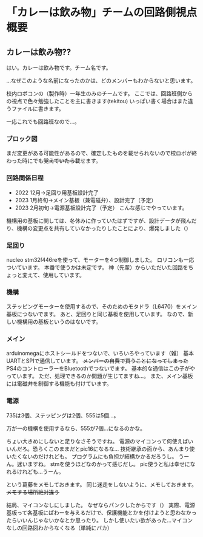 # 「カレーは飲み物」チームの回路側視点概要
## カレーは飲み物??
はい。カレーは飲み物です。チーム名です。

...なぜこのような名前になったのかは、どのメンバーもわからないと思います。

校内ロボコンの（製作時）一年生のみのチームです。
ここでは、回路班側からの視点で色々勉強したことを主に書きます(tekitou)
いっぱい書く場合はまた違うファイルに書きます。

一応これでも回路班なので...。

### ブロック図
まだ変更がある可能性があるので、確定したものを載せられないので校ロボが終わった時にでも~~覚えていたら~~載せます。

### 回路関係日程
- 2022 12月→足回り用基板設計完了
- 2023 1月終旬→メイン基板（兼電磁弁）、設計完了（予定）
- 2023 2月初旬→電源基板設計完了（予定）
こんな感じでやっています。

機構用の基板に関しては、冬休みに作っていたはずですが、設計データが飛んだり、機構の変更点を共有していなかったりしたことにより、爆発しました（）

### 足回り
nucleo stm32f446reを使って、モーターを4つ制御しました。
ロリコンも一応ついています。
本番で使うかは未定です。
神（先輩）からいただいた回路をちょっと変えて、使用しています。

### 機構
ステッピングモーターを使用するので、そのためのモタドラ（L6470）をメイン基板につないでます。
あと、足回りと同じ基板を使用しています。
なので、新しい機構用の基板というのはないです。

### メイン
arduinomegaにホストシールドをつないで、いろいろやっています（雑）
基本UARTとSPIで通信しています。
~~メンバーの自費で買うことになってしまった~~PS4のコントローラーをBluetoothでつないでます。
基本的な通信はこの子がやっています。
ただ、処理できるのか問題が生じてますね...。
また、メイン基板には電磁弁を制御する機能も付けています。

### 電源
735は3個、ステッピングは2個、555は5個...。

万が一の機構を使用するなら、555が7個...になるのかな。

ちょい大きめにしないと足りなさそうですね。
電源のマイコンって何使えばいいんだろ。恐らくこのままだとpic16になるな...
技術継承の面から、あんまり使いたくないのだけれども。
プログラムにも負担が結構かかるだろうし。
うーん。迷いますね。
stmを使うほどなのかって感じだし。
pic使うと私は幸せになれるけれども...うーん。

という葛藤をメモしておきます。
同じ迷走をしないように、メモしておきます。
~~メモする場所絶対違う~~

結局、マイコンなしにしました。
なぜならパンクしたからです（）
実際、電源基板って各基板にぱわーを与えるだけで、保護機能とかを付けようと思わなかったらいいんじゃないかなとか思ったり。
しかし使いたい欲があった...マイコンなしの回路図わからなくなる（単純にバカ）


